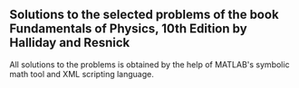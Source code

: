 ## Solutions to the selected problems of the book Fundamentals of Physics, 10th Edition by Halliday and Resnick
All solutions to the problems is obtained by the help of MATLAB's symbolic math tool and XML scripting language.
